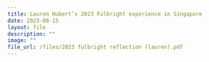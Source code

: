 ```yaml
---
title: Lauren Hubert’s 2023 Fulbright experience in Singapore
date: 2023-08-15
layout: file
description: ""
image: ""
file_url: /files/2023 fulbright reflection (lauren).pdf
---
```

